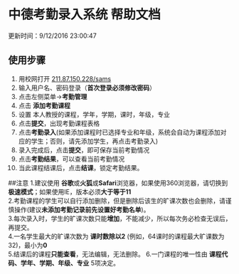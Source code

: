 # 中德考勤录入系统 帮助文档
更新时间：9/12/2016 23:00:47 
## 使用步骤
1. 用校网打开 [211.87.150.228/sams](http://211.87.150.228/sams)
2. 输入用户名、密码登录（**首次登录必须修改密码**）
3. 点击左侧菜单->**考勤管理**
4. 点击 **添加考勤课程**
5. 设置 本人教授的课程，学年，学期，课时，年级，专业 
6. 点击**提交**，出现考勤课程表格
7. 点击**考勤录入**(如果添加课程时已选择专业和年级，系统会自动为课程添加对应的学生；否则，请先添加学生，再点击考勤录入)
8. 录入完成后，点击**提交**，即可保存当前考勤情况
9. 点击**考勤结果**，可以查看当前考勤情况
10. 当此课程结课后，点击**结课**，锁定考勤结果。

##注意
1.建议使用 **谷歌**或**火狐**或**Safari**浏览器，如果使用360浏览器，请切换到**极速模式**；如果使用IE，版本必须**大于等于11**  
2.考勤课程的学生可以自行添加删除，但是删除后该生的旷课次数也会删除，请谨慎操作(建议**未添加考勤记录前先设置好考勤名单**)。  
3.每次录入时，学生的旷课次数只能**增加**，不能减少，所以每次务必检查无误后，再提交。  
4.一名学生最大的旷课次数为 **课时数除以2** (例如，64课时的课程最大旷课数为32)，最小为**0**    
5.结课后的课程**只能查看**，无法编辑，无法删除。
6.一门课程的唯一性由 **课程代码、学年、学期、年级、专业** 5项决定。


